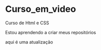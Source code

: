# Curso_em_video
 Curso de Html e CSS

 Estou aprendendo a criar meus repositórios

aqui é uma atualização
